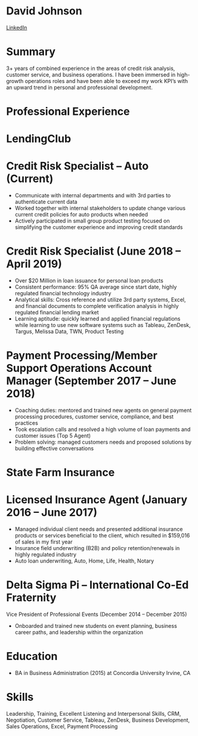 # David Johnson
[LinkedIn](https://www.linkedin.com/in/therealdavidjohnson/) 


# Summary 
3+ years of combined experience in the areas of credit risk analysis, customer service, and business operations. I have been immersed in high-growth operations roles and have been able to exceed my work KPI’s with an upward trend in personal and professional development.

# Professional Experience

# LendingClub
# Credit Risk Specialist – Auto (Current)
*	Communicate with internal departments and with 3rd parties to authenticate current data
* Worked together with internal stakeholders to update change various current credit policies for auto products when needed
* Actively participated in small group product testing focused on simplifying the customer experience and improving credit standards

# Credit Risk Specialist (June 2018 – April 2019) 
*	Over $20 Million in loan issuance for personal loan products
*	Consistent performance: 95% QA average since start date, highly regulated financial technology industry 
*	Analytical skills: Cross reference and utilize 3rd party systems, Excel, and financial documents to complete verification analysis in highly regulated financial lending market 
*	Learning aptitude: quickly learned and applied financial regulations while learning to use new software systems such as Tableau, ZenDesk, Targus, Melissa Data, TWN, Product Testing

# Payment Processing/Member Support Operations Account Manager (September 2017 – June 2018)
*	Coaching duties: mentored and trained new agents on general payment processing procedures, customer service, compliance, and best practices
*	Took escalation calls and resolved a high volume of loan payments and customer issues (Top 5 Agent)
*	Problem solving: managed customers needs and proposed solutions by building effective conversations 

# State Farm Insurance
# Licensed Insurance Agent (January 2016 – June 2017)
*	Managed individual client needs and presented additional insurance products or services beneficial to the client, which resulted in $159,016 of sales in my first year
*	Insurance field underwriting (B2B) and policy retention/renewals in highly regulated industry
*	Auto loan underwriting, Auto, Home, Life, Health, Notary

# Delta Sigma Pi – International Co-Ed Fraternity 
Vice President of Professional Events (December 2014 – December 2015)
*	Onboarded and trained new students on event planning, business career paths, and leadership within the organization

# Education
* BA in Business Administration (2015) at Concordia University Irvine, CA

# Skills
Leadership, Training, Excellent Listening and Interpersonal Skills, CRM, Negotiation, Customer Service, Tableau, ZenDesk, Business Development, Sales Operations, Excel, Payment Processing
